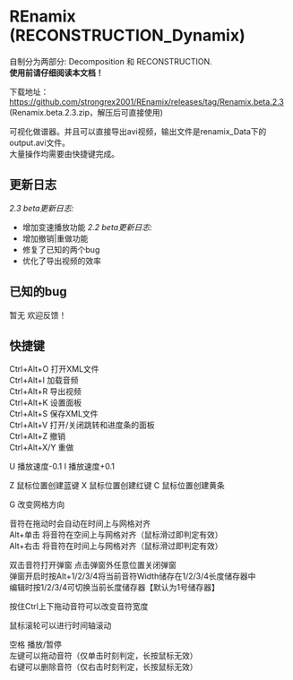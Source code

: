 # REnamix (RECONSTRUCTION_Dynamix)
自制分为两部分: Decomposition 和 RECONSTRUCTION.  
**使用前请仔细阅读本文档！**  

下载地址：https://github.com/strongrex2001/REnamix/releases/tag/Renamix.beta.2.3  
(Renamix.beta.2.3.zip，解压后可直接使用)
  
可视化做谱器。并且可以直接导出avi视频，输出文件是renamix_Data下的output.avi文件。  
大量操作均需要由快捷键完成。  
  
## 更新日志  
*2.3 beta更新日志:*
- 增加变速播放功能
*2.2 beta更新日志:*  
- 增加撤销|重做功能  
- 修复了已知的两个bug  
- 优化了导出视频的效率  
  
## 已知的bug  
暂无 欢迎反馈！  
  
## 快捷键
Ctrl+Alt+O 打开XML文件  
Ctrl+Alt+I 加载音频  
Ctrl+Alt+R 导出视频  
Ctrl+Alt+K 设置面板  
Ctrl+Alt+S 保存XML文件  
Ctrl+Alt+V 打开/关闭跳转和进度条的面板  
Ctrl+Alt+Z 撤销  
Ctrl+Alt+X/Y 重做  
  
U 播放速度-0.1
I 播放速度+0.1
  
Z 鼠标位置创建蓝键
X 鼠标位置创建红键
C 鼠标位置创建黄条
  
G 改变网格方向
  
音符在拖动时会自动在时间上与网格对齐  
Alt+单击 将音符在空间上与网格对齐（鼠标滑过即判定有效）  
Alt+右击 将音符在时间上与网格对齐（鼠标滑过即判定有效）  
  
双击音符打开弹窗 点击弹窗外任意位置关闭弹窗  
弹窗开启时按Alt+1/2/3/4将当前音符Width储存在1/2/3/4长度储存器中  
编辑时按1/2/3/4可切换当前长度储存器【默认为1号储存器】

按住Ctrl上下拖动音符可以改变音符宽度

鼠标滚轮可以进行时间轴滚动

空格 播放/暂停  
左键可以拖动音符（仅单击时刻判定，长按鼠标无效）  
右键可以删除音符（仅右击时刻判定，长按鼠标无效）  

